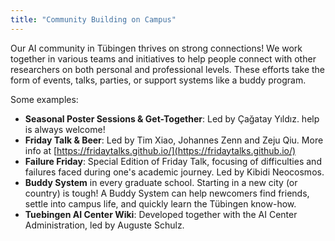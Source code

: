 ```yaml
---
title: "Community Building on Campus"
---
```


Our AI community in Tübingen thrives on strong connections! We work together in various teams and initiatives to help people connect with other researchers on both personal and professional levels. These efforts take the form of events, talks, parties, or support systems like a buddy program.

Some examples:
- **Seasonal Poster Sessions & Get-Together**: Led by Çağatay Yıldız. help is always welcome!
- **Friday Talk & Beer**: Led by Tim Xiao, Johannes Zenn and Zeju Qiu. More info at [https://fridaytalks.github.io/](https://fridaytalks.github.io/)
- **Failure Friday**: Special Edition of Friday Talk, focusing of difficulties and failures faced during one's academic journey. Led by Kibidi Neocosmos.
- **Buddy System** in every graduate school. Starting in a new city (or country) is tough! A Buddy System can help newcomers find friends, settle into campus life, and quickly learn the Tübingen know-how.
- **Tuebingen AI Center Wiki**: Developed together with the AI Center Administration, led by Auguste Schulz.
